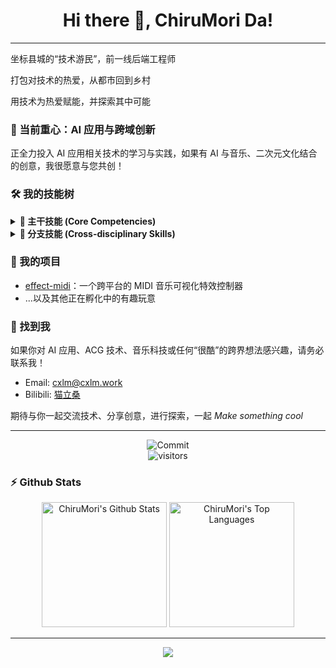 
<p>
  <h1 align="center"><b>Hi there 👋, ChiruMori Da!</b></h1>
</p>

<!--
**ChiruMori/ChiruMori** is a ✨ _special_ ✨ repository because its `README.md` (this file) appears on your GitHub profile.

Here are some ideas to get you started:

- 🔭 I’m currently working on ...
- 🌱 I’m currently learning ...
- 👯 I’m looking to collaborate on ...
- 🤔 I’m looking for help with ...
- 💬 Ask me about ...
- 📫 How to reach me: ...
- 😄 Pronouns: ...
- ⚡ Fun fact: ...

-->

<hr />

坐标县城的“技术游民”，前一线后端工程师

打包对技术的热爱，从都市回到乡村

用技术为热爱赋能，并探索其中可能

### 🎯 当前重心：AI 应用与跨域创新

正全力投入 AI 应用相关技术的学习与实践，如果有 AI 与音乐、二次元文化结合的创意，我很愿意与您共创！

### 🛠️ 我的技能树

<details>

<summary><b>🌱 主干技能 (Core Competencies)</b></summary>

* 后端开发：基于Java的技术栈
* 大前端：TS/Vue/React/Electron/...
* Python 的综合应用

</details>

<details>

<summary><b>🌿 分支技能 (Cross-disciplinary Skills)</b></summary>

* 嵌入式开发 (C++/Arduino)
* 多媒体制作，目前在 [B站](https://space.bilibili.com/87878248) 开荒
* ~~精通[midic](https://github.com/ChiruMori/midic)：自创的玩具语言，能解释执行 MIDI 文件🤣~~

</details>

### 🚀 我的项目

* [effect-midi](https://github.com/ChiruMori/EffectMidi)：一个跨平台的 MIDI 音乐可视化特效控制器
* ...以及其他正在孵化中的有趣玩意

### 🤝 找到我

如果你对 AI 应用、ACG 技术、音乐科技或任何“很酷”的跨界想法感兴趣，请务必联系我！

* Email: cxlm@cxlm.work
* Bilibili: [猫立桑](https://space.bilibili.com/87878248)

期待与你一起交流技术、分享创意，进行探索，一起 _Make something cool_

<hr />

<p align="center">
    <img alt="Commit" src="https://github-readme-streak-stats.herokuapp.com/?user=ChiruMori&theme=react" />
    <br />
    <img align="center" alt="visitors" src="https://profile-counter.glitch.me/ChiruMori/count.svg" />
</p>

### :zap: Github Stats

<div align="center">
  <img alt="ChiruMori's Github Stats" src="https://github-readme-stats-sigma-five.vercel.app/api?username=ChiruMori&hide_title=false&hide_border=true&show_icons=true&include_all_commits=true&count_private=true&line_height=21&text_color=0AF&icon_color=0AF&bg_color=0D1117&theme=react" height="200"/>
  <img alt="ChiruMori's Top Languages" src="https://github-readme-stats-sigma-five.vercel.app/api/top-langs/?username=ChiruMori&langs_count=10&layout=compact&theme=react&hide_border=true&bg_color=0D1117&title_color=00aaff&icon_color=00aaff" height="200"/>
</div>

<hr />

<div align = "center">  
  <!--img alt="ChiruMori's Activity Graph" src="https://activity-graph.herokuapp.com/graph?username=ChiruMori&custom_title=ChiruMori%20at%20Github&bg_color=0D1117&color=00aaff&line=FFFFFF&point=00aaff&hide_border=true" /-->
  <img src="https://github-profile-trophy.vercel.app/?username=ChiruMori&column=7&theme=onedark" />
</div>

